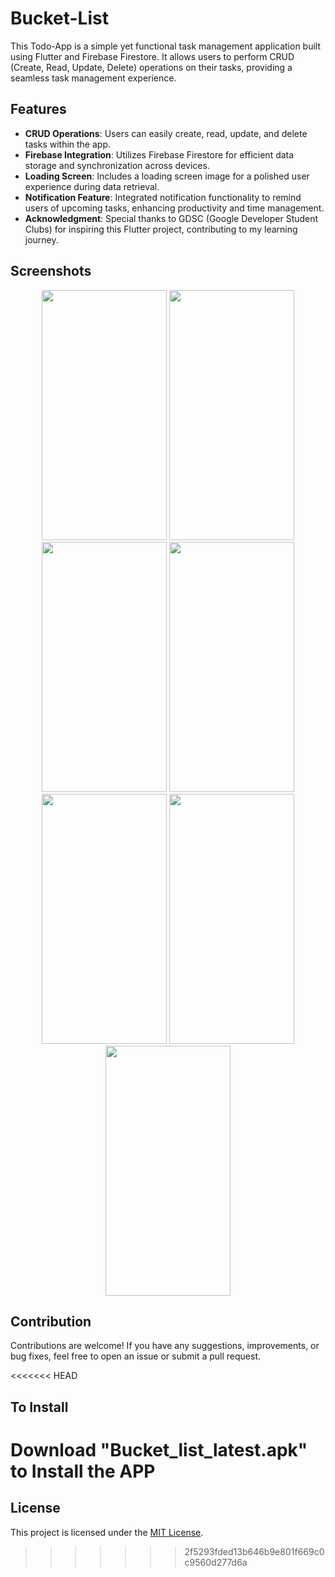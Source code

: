 # Bucket-List

This Todo-App is a simple yet functional task management application built using Flutter and Firebase Firestore. It allows users to perform CRUD (Create, Read, Update, Delete) operations on their tasks, providing a seamless task management experience.

## Features

- **CRUD Operations**: Users can easily create, read, update, and delete tasks within the app.
- **Firebase Integration**: Utilizes Firebase Firestore for efficient data storage and synchronization across devices.
- **Loading Screen**: Includes a loading screen image for a polished user experience during data retrieval.
- **Notification Feature**: Integrated notification functionality to remind users of upcoming tasks, enhancing productivity and time management.
- **Acknowledgment**: Special thanks to GDSC (Google Developer Student Clubs) for inspiring this Flutter project, contributing to my learning journey.

## Screenshots
<div align="center">
  <img src="https://github.com/Sandy-exe/Todo-App-UI/assets/112242304/8c46b0b0-1b9d-42c0-b274-e07ef62d8146" width="200" height="400"/>
  <img src="https://github.com/Sandy-exe/Todo-App-UI/assets/112242304/78df44fa-3780-4814-9a81-f3100b8cad74" width="200" height="400"/>
  <img src="https://github.com/Sandy-exe/Todo-App-UI/assets/112242304/a62441f7-3584-4b1c-b572-146b0902ff82" width="200" height="400"/>
  <img src="https://github.com/Sandy-exe/Todo-App-UI/assets/112242304/2cb2299b-2d5e-4a81-942f-e27c90f42092" width="200" height="400"/>
  <img src="https://github.com/Sandy-exe/Todo-App-UI/assets/112242304/f86662bf-9b49-47b7-ab8f-ef305da9b1fa" width="200" height="400"/>
  <img src="https://github.com/Sandy-exe/Todo-App-UI/assets/112242304/32b53b41-c8a3-4023-b246-5a44ed14481f" width="200" height="400"/>
  <img src="https://github.com/Sandy-exe/Todo-App-UI/assets/112242304/53666dee-ed3f-4edb-b538-b2f1cef413f4" width="200" height="400"/>
</div>

## Contribution

Contributions are welcome! If you have any suggestions, improvements, or bug fixes, feel free to open an issue or submit a pull request.

<<<<<<< HEAD
## To Install

Download "Bucket_list_latest.apk" to Install the APP
=======
## License

This project is licensed under the [MIT License](LICENSE).


>>>>>>> 2f5293fded13b646b9e801f669c0c9560d277d6a
